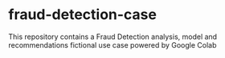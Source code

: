 # fraud-detection-case
This repository contains a Fraud Detection analysis, model and recommendations fictional use case powered by Google Colab
